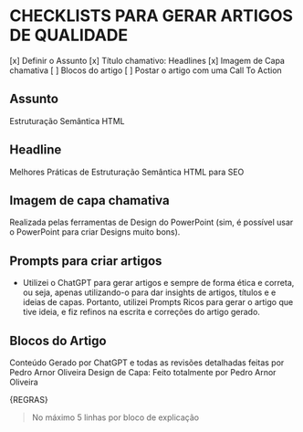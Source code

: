 # CHECKLISTS PARA GERAR ARTIGOS DE QUALIDADE  

[x] Definir o Assunto
[x] Título chamativo: Headlines
[x] Imagem de Capa chamativa
[ ] Blocos do artigo
[ ] Postar o artigo com uma Call To Action

## Assunto

Estruturação Semântica HTML

## Headline

Melhores Práticas de Estruturação Semântica HTML para SEO

## Imagem de capa chamativa

Realizada pelas ferramentas de Design do PowerPoint (sim, é possível usar o PowerPoint para criar Designs muito bons).

## Prompts para criar artigos

- Utilizei o ChatGPT para gerar artigos e sempre de forma ética e correta, ou seja, apenas utilizando-o para dar insights de artigos, títulos e e ideias de capas. Portanto, utilizei Prompts Ricos para gerar o artigo que tive ideia, e fiz refinos na escrita e correções do artigo gerado.

## Blocos do Artigo

Conteúdo Gerado por ChatGPT e todas as revisões detalhadas feitas por Pedro Arnor Oliveira
Design de Capa: Feito totalmente por Pedro Arnor Oliveira

{REGRAS}
> No máximo 5 linhas por bloco de explicação
